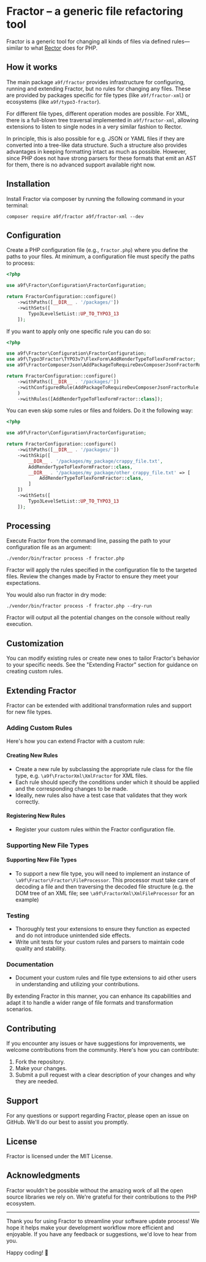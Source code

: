 # Fractor – a generic file refactoring tool

Fractor is a generic tool for changing all kinds of files via defined rules—similar to what [Rector](https://github.com/rectorphp/rector/) does for PHP.

## How it works

The main package `a9f/fractor` provides infrastructure for configuring, running and extending Fractor,
but no rules for changing any files.
These are provided by packages specific for file types (like `a9f/fractor-xml`)
or ecosystems (like `a9f/typo3-fractor`).

For different file types, different operation modes are possible.
For XML, there is a full-blown tree traversal implemented in `a9f/fractor-xml`,
allowing extensions to listen to single nodes in a very similar fashion to Rector.

In principle, this is also possible for e.g. JSON or YAML files
if they are converted into a tree-like data structure.
Such a structure also provides advantages in keeping formatting intact as much as possible.
However, since PHP does not have strong parsers for these formats that emit an AST for them,
there is no advanced support available right now.

## Installation

Install Fractor via composer by running the following command in your terminal:

```
composer require a9f/fractor a9f/fractor-xml --dev
```

## Configuration
Create a PHP configuration file (e.g., `fractor.php`) where you define the paths to your files.
At minimum, a configuration file must specify the paths to process:

```php
<?php

use a9f\Fractor\Configuration\FractorConfiguration;

return FractorConfiguration::configure()
    ->withPaths([__DIR__ . '/packages/'])
    ->withSets([
        Typo3LevelSetList::UP_TO_TYPO3_13
    ]);
```

If you want to apply only one specific rule you can do so:

```php
<?php

use a9f\Fractor\Configuration\FractorConfiguration;
use a9f\Typo3Fractor\TYPO3v7\FlexForm\AddRenderTypeToFlexFormFractor;
use a9f\FractorComposerJson\AddPackageToRequireDevComposerJsonFractorRule;

return FractorConfiguration::configure()
    ->withPaths([__DIR__ . '/packages/'])
    ->withConfiguredRule(AddPackageToRequireDevComposerJsonFractorRule::class, [new PackageAndVersion('vendor1/package3', '^3.0')]
    )
    ->withRules([AddRenderTypeToFlexFormFractor::class]);
```

You can even skip some rules or files and folders. Do it the following way:

```php
<?php

use a9f\Fractor\Configuration\FractorConfiguration;

return FractorConfiguration::configure()
    ->withPaths([__DIR__ . '/packages/'])
    ->withSkip([
        __DIR__ . '/packages/my_package/crappy_file.txt',
        AddRenderTypeToFlexFormFractor::class,
        __DIR__ . '/packages/my_package/other_crappy_file.txt' => [
            AddRenderTypeToFlexFormFractor::class,
        ]
    ])
    ->withSets([
        Typo3LevelSetList::UP_TO_TYPO3_13
    ]);
```

## Processing

Execute Fractor from the command line, passing the path to your configuration file as an argument:

```
./vendor/bin/fractor process -f fractor.php
```

Fractor will apply the rules specified in the configuration file to the targeted files.
Review the changes made by Fractor to ensure they meet your expectations.

You would also run fractor in dry mode:

```
./vendor/bin/fractor process -f fractor.php --dry-run
```

Fractor will output all the potential changes on the console without really execution.

## Customization

You can modify existing rules or create new ones to tailor Fractor's behavior to your specific needs.
See the "Extending Fractor" section for guidance on creating custom rules.

## Extending Fractor

Fractor can be extended with additional transformation rules and support for new file types.

### Adding Custom Rules

Here's how you can extend Fractor with a custom rule:

#### Creating New Rules
- Create a new rule by subclassing the appropriate rule class for the file type,
     e.g. `\a9f\FractorXml\XmlFractor` for XML files.
- Each rule should specify the conditions under which it should be applied and the corresponding changes to be made.
- Ideally, new rules also have a test case that validates that they work correctly.

#### Registering New Rules
- Register your custom rules within the Fractor configuration file.

### Supporting New File Types

#### Supporting New File Types
- To support a new file type, you will need to implement an instance of `\a9f\Fractor\Fractor\FileProcessor`.
This processor must take care of decoding a file and then traversing the decoded file structure
(e.g. the DOM tree of an XML file; see `\a9f\FractorXml\XmlFileProcessor` for an example)

### Testing
- Thoroughly test your extensions to ensure they function as expected and do not introduce unintended side effects.
- Write unit tests for your custom rules and parsers to maintain code quality and stability.

### Documentation
- Document your custom rules and file type extensions to aid other users in understanding and utilizing your contributions.

By extending Fractor in this manner, you can enhance its capabilities and adapt it to handle a wider range of file formats and transformation scenarios.

## Contributing

If you encounter any issues or have suggestions for improvements,
we welcome contributions from the community. Here's how you can contribute:

1. Fork the repository.
2. Make your changes.
3. Submit a pull request with a clear description of your changes and why they are needed.

## Support

For any questions or support regarding Fractor, please open an issue on GitHub. We'll do our best to assist you promptly.

## License

Fractor is licensed under the MIT License.

## Acknowledgments

Fractor wouldn't be possible without the amazing work of all the open source libraries we rely on.
We're grateful for their contributions to the PHP ecosystem.

-----

Thank you for using Fractor to streamline your software update process!
We hope it helps make your development workflow more efficient and enjoyable.
If you have any feedback or suggestions, we'd love to hear from you.

Happy coding! 🚀
